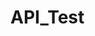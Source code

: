 # API_Test


<!--- HTML CONTENT ---

<script> 

// Put the content you want to show under Template with no HTML comments!

var Template = `<link rel="stylesheet" href="https://cdn.jsdelivr.net/npm/bootstrap@3.3.7/dist/css/bootstrap.min.css" integrity="sha384-BVYiiSIFeK1dGmJRAkycuHAHRg32OmUcww7on3RYdg4Va+PmSTsz/K68vbdEjh4u" crossorigin="anonymous">
			
<style>
html, body {
    height: 100%;
}
html {
    display: table;
    margin: auto;
	  overflow: hidden;
}
body {
    display: table-cell;
    vertical-align: middle;
}
/* make keyframes that tell the start state and the end state of our object */
 html {
  scroll-behavior: smooth;
}
@-webkit-keyframes fadeIn { from { opacity:0; } to { opacity:1; } }
@-moz-keyframes fadeIn { from { opacity:0; } to { opacity:1; } }
@keyframes fadeIn { from { opacity:0; } to { opacity:1; } }
 
.fade-in {
	opacity:0;  /* make things invisible upon start */
	-webkit-animation:fadeIn ease-in 1;  /* call our keyframe named fadeIn, use animation ease-in and repeat it only 1 time */
	-moz-animation:fadeIn ease-in 1;
	animation:fadeIn ease-in 1;
 
	-webkit-animation-fill-mode:forwards;  /* this makes sure that after animation is done we remain at the last keyframe value (opacity: 1)*/
	-moz-animation-fill-mode:forwards;
	animation-fill-mode:forwards;
 
	-webkit-animation-duration:1s;
	-moz-animation-duration:1s;
	animation-duration:1s;
}
 
.fade-in.one {
-webkit-animation-delay: 0.7s;
-moz-animation-delay: 0.7s;
animation-delay: 0.7s;
}
 
body {
    font-size: 14px;
    font-family: 'Work Sans', sans-serif;
    color: #666;    
}
h1 {
    color: #222;
}
.intro {
    font-size: 5em;
    font-weight: bold;
}
.blurb {
    font-size: 1em;
    text-align: center;
}
</style>

<h1 style="text-align:center;" class="fade-in one intro">Welcome</h1>
<p class="fade-in two blurb">Welcome To Serverless API <br> <b>Visit</b>:Documenation </p>
` 


document.body.innerHTML = Template </script>

